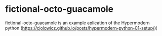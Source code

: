 # fictional-octo-guacamole
fictional-octo-guacamole is an example aplication of the Hypermodern python (https://cjolowicz.github.io/posts/hypermodern-python-01-setup/))
